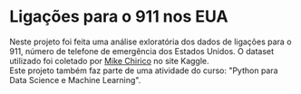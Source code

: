 # Ligações para o 911 nos EUA
Neste projeto foi feita uma análise exloratória dos dados de ligações para o 911, número de telefone de emergência dos Estados Unidos. O dataset utilizado foi coletado por <a href='https://www.kaggle.com/mchirico/montcoalert'>Mike Chirico</a> no site Kaggle. <br/>
Este projeto também faz parte de uma atividade do curso: "Python para Data Science e Machine Learning".
